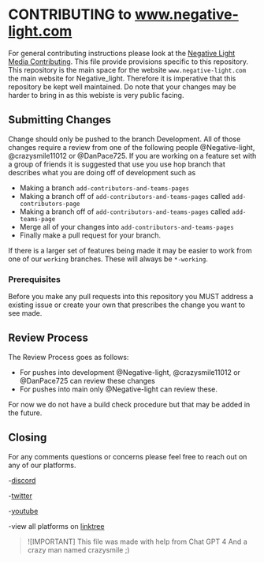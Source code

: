 # CONTRIBUTING to www.negative-light.com

For general contributing instructions please look at the [Negative Light Media Contributing](https://github.com/negative-light-media/.github/blob/main/CONTRIBUTING.md). This file provide provisions specific to this repository.
This repository is the main space for the website `www.negative-light.com` the main website for Negative_light. Therefore it is imperative that this repository be kept well maintained. Do note that your changes may be harder to bring in as this webiste is very public facing.

## Submitting Changes

Change should only be pushed to the branch Development. All of those changes require a review from one of the following people @Negative-light, @crazysmile11012 or @DanPace725.
If you are working on a feature set with a group of friends it is suggested that use you use hop branch that describes what you are doing off of development such as

- Making a branch `add-contributors-and-teams-pages`
- Making a branch off of `add-contributors-and-teams-pages` called `add-contributors-page`
- Making a branch off of `add-contributors-and-teams-pages` called `add-teams-page`
- Merge all of your changes into `add-contributors-and-teams-pages`
- Finally make a pull request for your branch.

If there is a larger set of features being made it may be easier to work from one of our `working` branches. These will always be `*-working`.

### Prerequisites

Before you make any pull requests into this repository you MUST address a existing issue or create your own that prescribes the change you want to see made.

## Review Process

The Review Process goes as follows:

- For pushes into development @Negative-light, @crazysmile11012 or @DanPace725 can review these changes
- For pushes into main only @Negative-light can review these.

For now we do not have a build check procedure but that may be added in the future.

## Closing

For any comments questions or concerns please feel free to reach out on any of our platforms.

-[discord](https://discord.gg/CD8e5avNtn)

-[twitter](https://x.com)

-[youtube](https://youtube.com)

-view all platforms on [linktree](https://linktr.ee/Negative_light)


> ![IMPORTANT]
> This file was made with help from Chat GPT 4
> And a crazy man named crazysmile ;)
